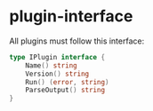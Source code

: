 # plugin-interface

All plugins must follow this interface:
```go
type IPlugin interface {
	Name() string
	Version() string
	Run() (error, string)
	ParseOutput() string
}
```
